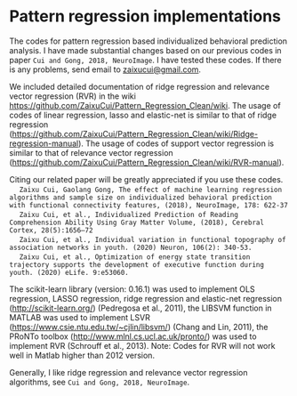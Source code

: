 # Pattern regression implementations

The codes for pattern regression based individualized behavioral prediction analysis. I have made substantial changes based on our previous codes in paper ```Cui and Gong, 2018, NeuroImage```. I have tested these codes. If there is any problems, send email to zaixucui@gmail.com.

We included detailed documentation of ridge regression and relevance vector regression (RVR) in the wiki https://github.com/ZaixuCui/Pattern_Regression_Clean/wiki.
The usage of codes of linear regression, lasso and elastic-net is similar to that of ridge regression (https://github.com/ZaixuCui/Pattern_Regression_Clean/wiki/Ridge-regression-manual).
The usage of codes of support vector regression is similar to that of relevance vector regression (https://github.com/ZaixuCui/Pattern_Regression_Clean/wiki/RVR-manual).

Citing our related paper will be greatly appreciated if you use these codes.
<br>&emsp; ```Zaixu Cui, Gaolang Gong, The effect of machine learning regression algorithms and sample size on individualized behavioral prediction with functional connectivity features, (2018), NeuroImage, 178: 622-37```
<br>&emsp; ```Zaixu Cui, et al., Individualized Prediction of Reading Comprehension Ability Using Gray Matter Volume, (2018), Cerebral Cortex, 28(5):1656–72```
<br>&emsp; ```Zaixu Cui, et al., Individual variation in functional topography of association networks in youth. (2020) Neuron, 106(2): 340-53.```
<br>&emsp; ```Zaixu Cui, et al., Optimization of energy state transition trajectory supports the development of executive function during youth. (2020) eLife. 9:e53060. ```

The scikit-learn library (version: 0.16.1) was used to implement OLS regression, LASSO regression, ridge regression and elastic-net regression (http://scikit-learn.org/) (Pedregosa et al., 2011), the LIBSVM function in MATLAB was used to implement LSVR (https://www.csie.ntu.edu.tw/~cjlin/libsvm/) (Chang and Lin, 2011), the PRoNTo toolbox (http://www.mlnl.cs.ucl.ac.uk/pronto/) was used to implement RVR (Schrouff et al., 2013). 
Note: Codes for RVR will not work well in Matlab higher than 2012 version.

Generally, I like ridge regression and relevance vector regression algorithms, see ```Cui and Gong, 2018, NeuroImage```.
